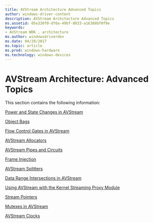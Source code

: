 ```yaml
---
title: AVStream Architecture Advanced Topics
author: windows-driver-content
description: AVStream Architecture Advanced Topics
ms.assetid: 05e330f0-df6a-49bf-8033-a16388bf0f9e
keywords:
- AVStream WDK , architecture
ms.author: windowsdriverdev
ms.date: 04/20/2017
ms.topic: article
ms.prod: windows-hardware
ms.technology: windows-devices
---
```


# AVStream Architecture: Advanced Topics





This section contains the following information:

[Power and State Changes in AVStream](power-and-state-changes-in-avstream.md)

[Object Bags](object-bags.md)

[Flow Control Gates in AVStream](flow-control-gates-in-avstream.md)

[AVStream Allocators](avstream-allocators.md)

[AVStream Pipes and Circuits](avstream-pipes-and-circuits.md)

[Frame Injection](frame-injection.md)

[AVStream Splitters](avstream-splitters.md)

[Data Range Intersections in AVStream](data-range-intersections-in-avstream.md)

[Using AVStream with the Kernel Streaming Proxy Module](using-avstream-with-the-kernel-streaming-proxy-module.md)

[Stream Pointers](stream-pointers.md)

[Mutexes in AVStream](mutexes-in-avstream.md)

[AVStream Clocks](avstream-clocks.md)

 

 




